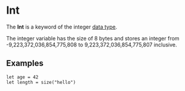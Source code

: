 # Int

The **Int** is a keyword of the integer [data type](/ride/data-types.md).

The integer variable has the size of 8 bytes and stores an integer from -9,223,372,036,854,775,808 to 9,223,372,036,854,775,807 inclusive.

## Examples

``` ride
let age = 42
let length = size("hello")
```
